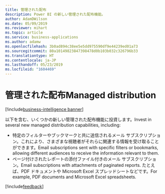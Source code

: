 ```yaml
---
title: 管理された配布
description: Power BI の新しい管理された配布機能。
author: AdamDWilson
ms.date: 05/09/2019
ms.reviewer: mihart
ms.topic: article
ms.service: business-applications
ms.author: adamw
ms.openlocfilehash: 3b0ad894c38ee5e5dd975590df9e44239ed01a73
ms.sourcegitcommit: 80a10149823847398478d0b103b032c326796b33
ms.translationtype: HT
ms.contentlocale: ja-JP
ms.lasthandoff: 05/23/2019
ms.locfileid: "1604469"
---
```

# <a name="managed-distribution"></a><span data-ttu-id="41da6-103">管理された配布</span><span class="sxs-lookup"><span data-stu-id="41da6-103">Managed distribution</span></span>

[!include[business-intelligence banner](../../includes/business-intelligence.md)]

<span data-ttu-id="41da6-104">以下を含む、いくつかの新しい管理された配布機能に投資します。</span><span class="sxs-lookup"><span data-stu-id="41da6-104">Invest in several new managed distribution capabilities, including:</span></span> 

-  <span data-ttu-id="41da6-105">特定のフィルターやブックマークと共に送信されるメール サブスクリプション。これにより、さまざまな視聴者がそれらに関連する情報を受け取ることができます。</span><span class="sxs-lookup"><span data-stu-id="41da6-105">Email subscriptions sent with specific filters or bookmarks, allowing different audiences to receive the information relevant to them.</span></span> 
-  <span data-ttu-id="41da6-106">ページ付けされたレポートの添付ファイル付きのメール サブスクリプション。</span><span class="sxs-lookup"><span data-stu-id="41da6-106">Email subscriptions with attachments of paginated reports.</span></span> <span data-ttu-id="41da6-107">たとえば、PDF ドキュメントや Microsoft Excel スプレッドシートなどです。</span><span class="sxs-lookup"><span data-stu-id="41da6-107">For example, PDF documents and Microsoft Excel spreadsheets.</span></span>

[!include[feedback](../includes/service-feedback.md)]
